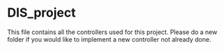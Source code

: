 # DIS_project
This file contains all the controllers used for this project. Please do a new folder if you would like to implement a new controller not already done.
